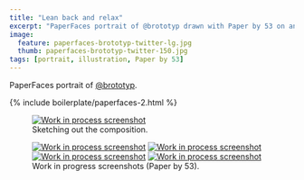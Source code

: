 ```yaml
---
title: "Lean back and relax"
excerpt: "PaperFaces portrait of @brototyp drawn with Paper by 53 on an iPad."
image: 
  feature: paperfaces-brototyp-twitter-lg.jpg
  thumb: paperfaces-brototyp-twitter-150.jpg
tags: [portrait, illustration, Paper by 53]
---
```


PaperFaces portrait of [@brototyp](http://twitter.com/brototyp).

{% include boilerplate/paperfaces-2.html %}

<figure>
	<a href="{{ site.url }}/assets/images/paperfaces-brototyp-process-1-lg.jpg"><img src="{{ site.url }}/assets/images/paperfaces-brototyp-process-1-750.jpg" alt="Work in process screenshot"></a>
	<figcaption>Sketching out the composition.</figcaption>
</figure>

<figure class="half">
	<a href="{{ site.url }}/assets/images/paperfaces-brototyp-process-2-lg.jpg"><img src="{{ site.url }}/assets/images/paperfaces-brototyp-process-2-600.jpg" alt="Work in process screenshot"></a>
	<a href="{{ site.url }}/assets/images/paperfaces-brototyp-process-3-lg.jpg"><img src="{{ site.url }}/assets/images/paperfaces-brototyp-process-3-600.jpg" alt="Work in process screenshot"></a>
	<a href="{{ site.url }}/assets/images/paperfaces-brototyp-process-4-lg.jpg"><img src="{{ site.url }}/assets/images/paperfaces-brototyp-process-4-600.jpg" alt="Work in process screenshot"></a>
	<a href="{{ site.url }}/assets/images/paperfaces-brototyp-process-5-lg.jpg"><img src="{{ site.url }}/assets/images/paperfaces-brototyp-process-5-600.jpg" alt="Work in process screenshot"></a>
	<figcaption>Work in progress screenshots (Paper by 53).</figcaption>
</figure>